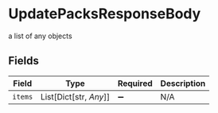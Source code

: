 # UpdatePacksResponseBody

a list of any objects


## Fields

| Field                  | Type                   | Required               | Description            |
| ---------------------- | ---------------------- | ---------------------- | ---------------------- |
| `items`                | List[Dict[str, *Any*]] | :heavy_minus_sign:     | N/A                    |